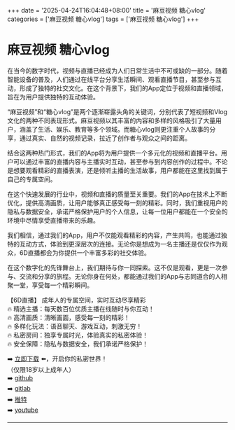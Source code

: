 +++
date = '2025-04-24T16:04:48+08:00'
title = '麻豆视频 糖心vlog'
categories = ['麻豆视频 糖心vlog']
tags = ['麻豆视频 糖心vlog']
+++

# 麻豆视频 糖心vlog

在当今的数字时代，视频与直播已经成为人们日常生活中不可或缺的一部分。随着智能设备的普及，人们通过在线平台分享生活瞬间、观看直播节目，甚至参与互动，形成了独特的社交文化。在这个背景下，我们的App定位于视频和直播领域，旨在为用户提供独特的互动体验。

“麻豆视频”和“糖心vlog”是两个逐渐崭露头角的关键词，分别代表了短视频和Vlog文化的两种不同表现形式。麻豆视频以其丰富的内容和多样的风格吸引了大量用户，涵盖了生活、娱乐、教育等多个领域。而糖心vlog则更注重个人故事的分享，通过真实、自然的视频记录，拉近了创作者与观众之间的距离。

结合这两种热门形式，我们的App将为用户提供一个多元化的视频和直播平台。用户可以通过丰富的直播内容与主播实时互动，甚至参与到内容创作的过程中。不论是想要观看精彩的直播表演，还是倾听主播的生活故事，用户都能在这里找到属于自己的专属空间。

在这个快速发展的行业中，视频和直播的质量至关重要。我们的App在技术上不断优化，提供高清画质，让用户能够真正感受每一刻的精彩。同时，我们重视用户的隐私与数据安全，承诺严格保护用户的个人信息，让每一位用户都能在一个安全的环境中尽情享受直播带来的乐趣。

我们相信，通过我们的App，用户不仅能观看精彩的内容，产生共鸣，也能通过独特的互动方式，体验到更深层次的连接。无论你是想成为一名主播还是仅仅作为观众，6D直播都会为你提供一个丰富多彩的社交体验。

在这个数字化的先锋舞台上，我们期待与你一同探索。这不仅是观看，更是一次参与、交流和分享的旅程。无论你身在何处，都能通过我们的App与志同道合的人相聚一堂，享受每一个精彩瞬间。

【6D直播】
成年人的专属空间，实时互动尽享精彩  
🔥 精选主播：每天数百位优质主播在线随时与你互动！  
🔥 高清画质：清晰画面，感受每一刻的精彩！  
🔥 多样化玩法：语音聊天、游戏互动，刺激无穷！  
🔥 私密房间：独享专属时光，体验真实的私密体验！  
🔥 安全保障：隐私与数据安全，我们承诺严格保护！  

➡️ [立即下载](https://down123.s3.ap-east-1.amazonaws.com/down/down.html?channelCode=blog) ⬅️，开启你的私密世界！  
（仅限18岁以上成年人）  
➡️ [github](https://aldult-live.github.io/)  
➡️ [gitlab](https://seo-09598d.gitlab.io/)  
➡️ [推特](https://x.com/wegame33)  
➡️ [youtube](https://www.youtube.com/@6Dlive)  

---
